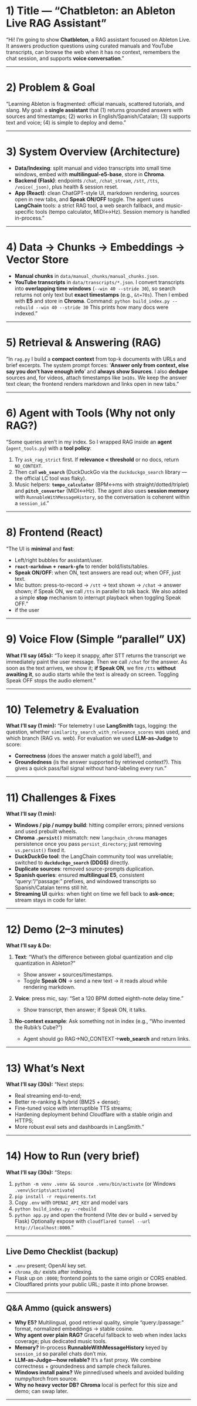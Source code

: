

# 1) Title — “Chatbleton: an Ableton Live RAG Assistant”
“Hi! I’m going to show **Chatbleton**, a RAG assistant focused on Ableton Live. It answers production questions using curated manuals and YouTube transcripts, can browse the web when it has no context, remembers the chat session, and supports **voice conversation**.”

---

# 2) Problem & Goal

“Learning Ableton is fragmented: official manuals, scattered tutorials, and slang. My goal: a **single assistant** that (1) returns grounded answers with sources and timestamps; (2) works in English/Spanish/Catalan; (3) supports text and voice; (4) is simple to deploy and demo.”

---

# 3) System Overview (Architecture)

* **Data/Indexing**: split manual and video transcripts into small time windows, embed with **multilingual-e5-base**, store in **Chroma**.
* **Backend (Flask)**: endpoints `/chat`, `/chat_stream`, `/stt`, `/tts`, `/voice(_json)`, plus health & session reset.
* **App (React)**: clean ChatGPT-style UI, markdown rendering, sources open in new tabs, and **Speak ON/OFF** toggle.
  The agent uses **LangChain** tools: a strict RAG tool, a web search fallback, and music-specific tools (tempo calculator, MIDI↔Hz). Session memory is handled in-process.”

---

# 4) Data → Chunks → Embeddings → Vector Store

* **Manual chunks** in `data/manual_chunks/manual_chunks.json`.
* **YouTube transcripts** in `data/transcripts/*.json`.
  I convert transcripts into **overlapping time windows** (`--win 40 --stride 30`), so search returns not only text but **exact timestamps** (e.g., `&t=70s`).
  Then I embed with **E5** and store in **Chroma**.
  Command:
  `python build_index.py --rebuild --win 40 --stride 30`
  This prints how many docs were indexed.”

---

# 5) Retrieval & Answering (RAG)

“In `rag.py` I build a **compact context** from top-k documents with URLs and brief excerpts. The system prompt forces: ‘**Answer only from context, else say you don’t have enough info**’ and **always show Sources**.
I also **dedupe** sources and, for videos, attach timestamps like `1m10s`.
We keep the answer text clean; the frontend renders markdown and links open in new tabs.”

---

# 6) Agent with Tools (Why not only RAG?)

“Some queries aren’t in my index. So I wrapped RAG inside an **agent** (`agent_tools.py`) with a **tool policy**:

1. Try `ask_rag_strict` first. If **relevance < threshold** or no docs, return `NO_CONTEXT`.
2. Then call **`web_search`** (DuckDuckGo via the `duckduckgo_search` library — the official LC tool was flaky).
3. Music helpers: **`tempo_calculator`** (BPM↔ms with straight/dotted/triplet) and **`pitch_converter`** (MIDI↔Hz).
   The agent also uses **session memory** with `RunnableWithMessageHistory`, so the conversation is coherent within a `session_id`.”

---


# 8) Frontend (React)

“The UI is **minimal** and **fast**:

* Left/right bubbles for assistant/user.
* **`react-markdown` + `remark-gfm`** to render bold/lists/tables.
* **Speak ON/OFF**: when ON, text answers are read out; when OFF, just text.
* Mic button: press-to-record → `/stt` → text shown → `/chat` → answer shown; if Speak ON, we call `/tts` in parallel to talk back. We also added a simple **stop** mechanism to interrupt playback when toggling Speak OFF.”
* if the user 

---

# 9) Voice Flow (Simple “parallel” UX)

**What I’ll say (45s):**
“To keep it snappy, after STT returns the transcript we immediately paint the user message. Then we call `/chat` for the answer. As soon as the text arrives, we show it; **if Speak ON**, we fire `/tts` **without awaiting it**, so audio starts while the text is already on screen. Toggling Speak OFF stops the audio element.”

---

# 10) Telemetry & Evaluation

**What I’ll say (1 min):**
“For telemetry I use **LangSmith** tags, logging: the question, whether `similarity_search_with_relevance_scores` was used, and which branch (RAG vs. web).
For evaluation we used **LLM-as-Judge** to score:

* **Correctness** (does the answer match a gold label?), and
* **Groundedness** (is the answer supported by retrieved context?).
  This gives a quick pass/fail signal without hand-labeling every run.”

---

# 11) Challenges & Fixes

**What I’ll say (1 min):**

* **Windows / pip / numpy build**: hitting compiler errors; pinned versions and used prebuilt wheels.
* **Chroma `.persist()`** mismatch: new `langchain_chroma` manages persistence once you pass `persist_directory`; just removing `vs.persist()` fixed it.
* **DuckDuckGo tool**: the LangChain community tool was unreliable; switched to **`duckduckgo_search` (DDGS)** directly.
* **Duplicate sources**: removed source-prompts duplication.
* **Spanish queries**: ensured **multilingual E5**, consistent “query:”/“passage:” prefixes, and windowed transcripts so Spanish/Catalan terms still hit.
* **Streaming UI** quirks: when tight on time we fell back to **ask-once**; stream stays in code for later.

---

# 12) Demo (2–3 minutes)

**What I’ll say & Do:**

1. **Text**: “What’s the difference between global quantization and clip quantization in Ableton?”

   * Show answer + sources/timestamps.
   * Toggle **Speak ON** → send a new text → it reads aloud while rendering markdown.
2. **Voice**: press mic, say: “Set a 120 BPM dotted eighth-note delay time.”

   * Show transcript, then answer; if Speak ON, it talks.
3. **No-context example**: Ask something not in index (e.g., “Who invented the Rubik’s Cube?”)

   * Agent should go RAG→NO\_CONTEXT→**web\_search** and return links.

---

# 13) What’s Next

**What I’ll say (30s):**
“Next steps:

* Real streaming end-to-end;
* Better re-ranking & hybrid (BM25 + dense);
* Fine-tuned voice with interruptible TTS streams;
* Hardening deployment behind Cloudflare with a stable origin and HTTPS;
* More robust eval sets and dashboards in LangSmith.”

---

# 14) How to Run (very brief)

**What I’ll say (30s):**
“Steps:

1. `python -m venv .venv && source .venv/bin/activate` (or Windows `.venv\Scripts\activate`)
2. `pip install -r requirements.txt`
3. Copy `.env` with `OPENAI_API_KEY` and model vars
4. `python build_index.py --rebuild`
5. `python app.py` and open the frontend (Vite dev or build + served by Flask)
   Optionally expose with `cloudflared tunnel --url http://localhost:8000`.”

---

## Live Demo Checklist (backup)

* `.env` present; OpenAI key set.
* `chroma_db/` exists after indexing.
* Flask up on `:8000`; frontend points to the same origin or CORS enabled.
* Cloudflared prints your public URL; paste it into phone browser.

---

## Q\&A Ammo (quick answers)

* **Why E5?** Multilingual, good retrieval quality, simple “query:/passage:” format, normalized embeddings → stable cosine.
* **Why agent over plain RAG?** Graceful fallback to web when index lacks coverage; plus dedicated music tools.
* **Memory?** In-process **RunnableWithMessageHistory** keyed by `session_id` so parallel chats don’t mix.
* **LLM-as-Judge—how reliable?** It’s a fast proxy. We combine correctness + groundedness and sample check failures.
* **Windows install pains?** We pinned/used wheels and avoided building numpy/torch from source.
* **Why no heavy vector DB?** **Chroma** local is perfect for this size and demo; can swap later.

---

